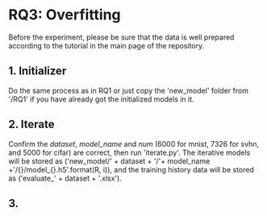 # RQ3: Overfitting
Before the experiment, please be sure that the data is well prepared according to the tutorial in the main page of the repository.

## 1. Initializer
Do the same process as in RQ1 or just copy the 'new_model' folder from '/RQ1' if you have already got the initialized models in it.

## 2. Iterate
Confirm the *dataset*, *model_name* and *num* (6000 for mnist, 7326 for svhn, and 5000 for cifar) are correct, then run 'iterate.py'.
The iterative models will be stored as ('new_model/' + dataset + '/'+ model_name +'/{}/model_{}.h5'.format(R, i)), 
and the training history data will be stored as ('evaluate_' + dataset + '.xlsx').

## 3. 
